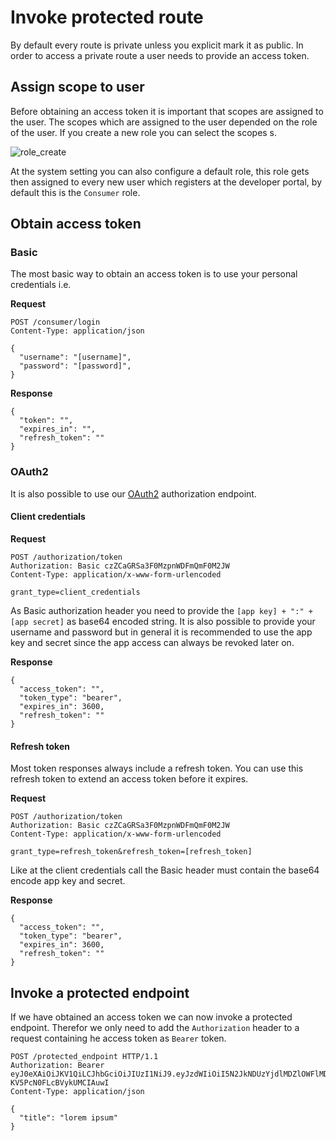 
# Invoke protected route

By default every route is private unless you explicit mark it as public. In order to access a private route a user needs
to provide an access token.

## Assign scope to user

Before obtaining an access token it is important that scopes are assigned to the user. The scopes which are assigned to
the user depended on the role of the user. If you create a new role you can select the scopes s.

![role_create](/img/use_cases/role_create.png)

At the system setting you can also configure a default role, this role gets then assigned to every new user which
registers at the developer portal, by default this is the `Consumer` role.

## Obtain access token

### Basic

The most basic way to obtain an access token is to use your personal credentials i.e.

__Request__

```
POST /consumer/login
Content-Type: application/json

{
  "username": "[username]",
  "password": "[password]",
}
```

__Response__

```
{
  "token": "",
  "expires_in": "",
  "refresh_token": ""
}
```

### OAuth2

It is also possible to use our [OAuth2](https://datatracker.ietf.org/doc/html/rfc6749) authorization endpoint.

#### Client credentials

__Request__

```
POST /authorization/token
Authorization: Basic czZCaGRSa3F0MzpnWDFmQmF0M2JW
Content-Type: application/x-www-form-urlencoded

grant_type=client_credentials
```

As Basic authorization header you need to provide the `[app key] + ":" + [app secret]` as base64 encoded string. It is
also possible to provide your username and password but in general it is recommended to use the app key and secret since
the app access can always be revoked later on.

__Response__

```
{
  "access_token": "",
  "token_type": "bearer",
  "expires_in": 3600,
  "refresh_token": ""
}
```

#### Refresh token

Most token responses always include a refresh token. You can use this refresh token to extend an access token before it
expires.

__Request__

```
POST /authorization/token
Authorization: Basic czZCaGRSa3F0MzpnWDFmQmF0M2JW
Content-Type: application/x-www-form-urlencoded

grant_type=refresh_token&refresh_token=[refresh_token]
```

Like at the client credentials call the Basic header must contain the base64 encode app key and secret.

__Response__

```
{
  "access_token": "",
  "token_type": "bearer",
  "expires_in": 3600,
  "refresh_token": ""
}
```

## Invoke a protected endpoint

If we have obtained an access token we can now invoke a protected endpoint. Therefor we only need to add the
`Authorization` header to a request containing he access token as `Bearer` token.

```
POST /protected_endpoint HTTP/1.1
Authorization: Bearer eyJ0eXAiOiJKV1QiLCJhbGciOiJIUzI1NiJ9.eyJzdWIiOiI5N2JkNDUzYjdlMDZlOWFlMDQxNi00YmY2MWFiYjg4MDJjZmRmOWZmN2UyNDg4OTNmNzYyYmU5Njc5MGUzYTk4NDQ3MDEtYjNkYTk1MDYyNCIsImlhdCI6MTQ5MTE2NzIzNiwiZXhwIjoxNDkxMTcwODM2LCJuYW1lIjoidGVzdCJ9.T49Af5wnPIFYbPer3rOn-KV5PcN0FLcBVykUMCIAuwI
Content-Type: application/json

{
  "title": "lorem ipsum"
}
```
